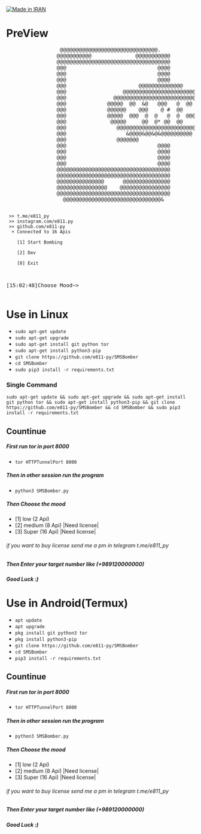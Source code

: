 <p align="left">
<a href="#"><img title="Made in IRAN" src="https://img.shields.io/badge/MADE%20IN-IRAN-green?colorA=%23ff0000&colorB=%23017e40&style=for-the-badge"></a>
</p>
<h1><b>PreView</b></h1>
<pre>                 @@@@@@@@@@@@@@@@@@@@@@@@@@@@@@@.                        
                @@@@@@@@@@@              @@@@@@@@@@@                      
                @@@@@@@@@@@@@@@@@@@@@@@@@@@@@@@@@@@@                      
                @@@                             @@@@                      
                @@@                             @@@@                      
                @@@                             @@@@                      
                @@@                       @@@@@@@@@@@@@@                  
                @@@                  @@@@@@@@@@@@@@@@@@@@@@@@             
                @@@               @@@@@@@@@@@@@@@@@@@@@@@@@@@@@@          
                @@@             @@@@@  @@  &@   @@@   @  @@  @@@@#        
                @@@             @@@@@@    @@@    @ #  @@    @@@@@@        
                @@@             @@@@@  @@@  @  @   @  @  @@@  @@@@        
                @@@              @@@@@     @@  @* @@  @@     @@@@         
                @@@                @@@@@@@@@@@@@@@@@@@@@@@@@@@@           
                @@@                   &@@@@&@@&@&@@@@@@@@@@               
                @@@                @@@@@@@                                
                @@@                             @@@@                      
                @@@                             @@@@                      
                @@@                             @@@@                      
                @@@                             @@@@                      
                @@@@@@@@@@@@@@@@@@@@@@@@@@@@@@@@@@@@                      
                @@@@@@@@@@@@@@@@@@@@@@@@@@@@@@@@@@@@                      
                @@@@@@@@@@@@@@@      @@@@@@@@@@@@@@@                      
                @@@@@@@@@@@@@@@@    @@@@@@@@@@@@@@@@                      
                @@@@@@@@@@@@@@@@@@@@@@@@@@@@@@@@@@@@                      
                  @@@@@@@@@@@@@@@@@@@@@@@@@@@@@@@&  
                        
     >> t.me/e811_py
     >> instagram.com/e811.py
     >> github.com/e811-py
      + Connected to 16 Apis

        [1] Start Bombing

        [2] Dev

        [0] Exit
        

[15:02:48]Choose Mood~></pre>
<p><h1><b>Use in Linux</b></h1></p>
<ul>
  <li><code>sudo apt-get update</code></li>
  <li><code>sudo apt-get upgrade</code></li>
  <li><code>sudo apt-get install git python tor</code></li>
  <li><code>sudo apt-get install python3-pip</code></li>
  <li><code>git clone https://github.com/e811-py/SMSBomber</code></li>
  <li><code>cd SMSBomber</code></li>
  <li><code>sudo pip3 install -r requirements.txt</code></li>
</ul>

<h3>Single Command</h3>
<pre><code>sudo apt-get update && sudo apt-get upgrade && sudo apt-get install git python tor && sudo apt-get install python3-pip && git clone https://github.com/e811-py/SMSBomber && cd SMSBomber && sudo pip3 install -r requirements.txt</code></pre>
<h2>Countinue</h2>
<h5>First run tor in port 8000</h5>
<ul><li><code>tor HTTPTunnelPort 8000</code></li></ul>
<h5>Then in other session run the program</h5>
<ul><li><code>python3 SMSBomber.py</code></li></ul>
<h5>Then Choose the mood</h5>
<ul><li>[1] low (2 Api)</li><li>[2] medium (8 Api) |Need license|</li><li>[3] Super (16 Api) |Need license|</li></ul>
<h6>if you want to buy license send me a pm in telegram t.me/e811_py</h6>
<h5>Then Enter your target number like (+989120000000)</h5>
<h5>Good Luck :)</h5>

<p><h1><b>Use in Android(Termux)</b></h1></p>
<ul>
  <li><code>apt update</code></li>
  <li><code>apt upgrade</code></li>
  <li><code>pkg install git python3 tor</code></li>
  <li><code>pkg install python3-pip</code></li>
  <li><code>git clone https://github.com/e811-py/SMSBomber</code></li>
  <li><code>cd SMSBomber</code></li>
  <li><code>pip3 install -r requirements.txt</code></li>
</ul>
<h2>Countinue</h2>
<h5>First run tor in port 8000</h5>
<ul><li><code>tor HTTPTunnelPort 8000</code></li></ul>
<h5>Then in other session run the program</h5>
<ul><li><code>python3 SMSBomber.py</code></li></ul>
<h5>Then Choose the mood</h5>
<ul><li>[1] low (2 Api)</li><li>[2] medium (8 Api) |Need license|</li><li>[3] Super (16 Api) |Need license|</li></ul>
<h6>if you want to buy license send me a pm in telegram t.me/e811_py</h6>
<h5>Then Enter your target number like (+989120000000)</h5>
<h5>Good Luck :)</h5>

